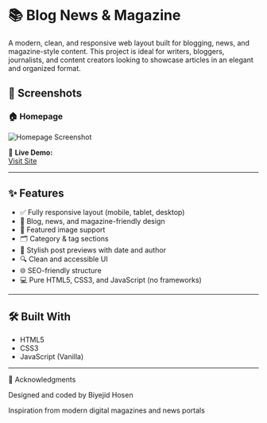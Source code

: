 # 📚 Blog News & Magazine

A modern, clean, and responsive web layout built for blogging, news, and magazine-style content. This project is ideal for writers, bloggers, journalists, and content creators looking to showcase articles in an elegant and organized format.

## 📸 Screenshots

### 🏠 Homepage
![Homepage Screenshot](./BlogNewsMagazine.png)

🔗 **Live Demo:**  
[Visit Site](https://biyejidxweber.github.io/Blog-News-Magazine/)

---

## ✨ Features

- ✅ Fully responsive layout (mobile, tablet, desktop)
- 📰 Blog, news, and magazine-friendly design
- 📸 Featured image support
- 🗂️ Category & tag sections
- 📅 Stylish post previews with date and author
- 🔍 Clean and accessible UI
- 🌐 SEO-friendly structure
- 💻 Pure HTML5, CSS3, and JavaScript (no frameworks)

---

## 🛠️ Built With

- HTML5
- CSS3
- JavaScript (Vanilla)

---
🙌 Acknowledgments

Designed and coded by Biyejid Hosen

Inspiration from modern digital magazines and news portals
